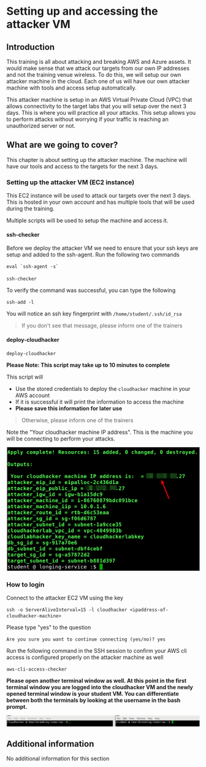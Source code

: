 # Setting up and accessing the attacker VM

## Introduction

This training is all about attacking and breaking AWS and Azure assets. It would make sense that we attack our targets from our own IP addresses and not the training venue wireless. To do this, we will setup our own attacker machine in the cloud. Each one of us will have our own attacker machine with tools and access setup automatically.

This attacker machine is setup in an AWS Virtual Private Cloud (VPC) that allows connectivity to the target labs that you will setup over the next 3 days. This is where you will practice all your attacks. This setup allows you to perform attacks without worrying if your traffic is reaching an unauthorized server or not.

## What are we going to cover?

This chapter is about setting up the attacker machine. The machine will have our tools and access to the targets for the next 3 days.

### Setting up the attacker VM (EC2 instance)

This EC2 instance will be used to attack our targets over the next 3 days. This is hosted in your own account and has multiple tools that will be used during the training.

Multiple scripts will be used to setup the machine and access it.

#### ssh-checker

Before we deploy the attacker VM we need to ensure that your ssh keys are setup and added to the ssh-agent. Run the following two commands

    eval `ssh-agent -s`

    ssh-checker

To verify the command was successful, you can type the following

    ssh-add -l

You will notice an ssh key fingerprint with `/home/student/.ssh/id_rsa`

> If you don't see that message, please inform one of the trainers

#### deploy-cloudhacker

    deploy-cloudhacker

**Please Note: This script may take up to 10 minutes to complete**

This script will

* Use the stored credentials to deploy the `cloudhacker` machine in your AWS account
* If it is successful it will print the information to access the machine
* **Please save this information for later use**

> Otherwise, please inform one of the trainers

Note the "Your cloudhacker machine IP address". This is the machine you will be connecting to perform your attacks.

![Please note attacker IP](images/please-note-attacker-ip.png)

### How to login

Connect to the attacker EC2 VM using the key

    ssh -o ServerAliveInterval=15 -l cloudhacker <ipaddress-of-cloudhacker-machine>

Please type "yes" to the question

    Are you sure you want to continue connecting (yes/no)? yes

Run the following command in the SSH session to confirm your AWS cli access is configured properly on the attacker machine as well

    aws-cli-access-checker

**Please open another terminal window as well. At this point in the first terminal window you are logged into the cloudhacker VM and the newly opened terminal window is your student VM. You can differentiate between both the terminals by looking at the username in the bash prompt.**

![Two Terminals side by side](images/cloudhacker-student-side-by-side.png)

## Additional information

No additional information for this section